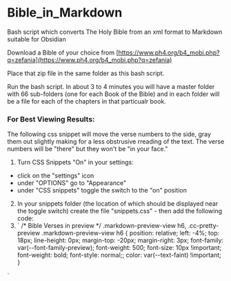 # Bible_in_Markdown
Bash script which converts The Holy Bible from an xml format to Markdown suitable for Obsidian

Download a Bible of your choice from [https://www.ph4.org/b4_mobi.php?q=zefania](https://www.ph4.org/b4_mobi.php?q=zefania)

Place that zip file in the same folder as this bash script.

Run the bash script.  In about 3 to 4 minutes you will have a master folder with 66 sub-folders (one for each Book of the Bible) and in each folder will be a file for each of the chapters in that particualr book.

### For Best Viewing Results:
The following css snippet will move the verse numbers to the side, gray them out slightly making for a less obstrusive rreading of the text.  The verse numbers will be "there" but they won't be "in your face."

1. Turn CSS Snippets "On" in your settings:
- click on the "settings" icon
- under "OPTIONS" go to "Appearance"
- under "CSS snippets" toggle the switch to the "on" position 
2. In your snippets folder (the location of which should be displayed near the toggle switch) create the file "snippets.css"  - then add the following code:
3. `
/* Bible Verses in preview */
.markdown-preview-view h6,
.cc-pretty-preview .markdown-preview-view h6
{
  position: relative;
  left: -4%;
  top: 18px;
  line-height: 0px;
  margin-top: -20px;
  margin-right: 3px;
  font-family: var(--font-family-preview);
  font-weight: 500;
  font-size: 10px !important;
  font-weight: bold;
  font-style: normal;;
  color: var(--text-faint) !important;
}
 
`
